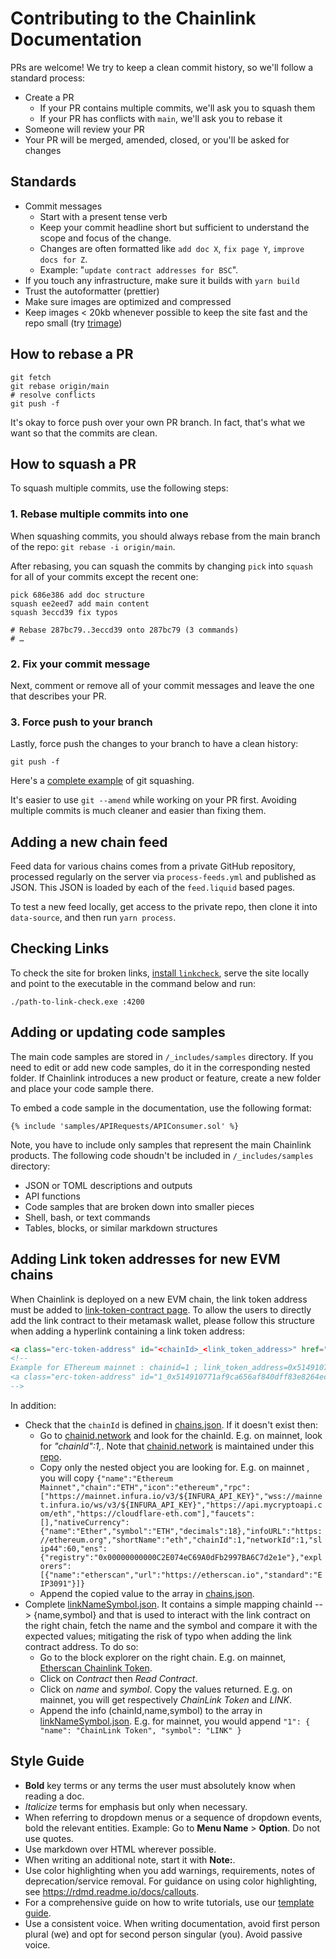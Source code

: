 # Contributing to the Chainlink Documentation

PRs are welcome! We try to keep a clean commit history, so we'll follow a standard process:

- Create a PR
  - If your PR contains multiple commits, we'll ask you to squash them
  - If your PR has conflicts with `main`, we'll ask you to rebase it
- Someone will review your PR
- Your PR will be merged, amended, closed, or you'll be asked for changes

## Standards

- Commit messages
  - Start with a present tense verb
  - Keep your commit headline short but sufficient to understand the scope and focus of the change.
  - Changes are often formatted like `add doc X`, `fix page Y`, `improve docs for Z`.
  - Example: "`update contract addresses for BSC`".
- If you touch any infrastructure, make sure it builds with `yarn build`
- Trust the autoformatter (prettier)
- Make sure images are optimized and compressed
- Keep images < 20kb whenever possible to keep the site fast and the repo small (try [trimage](https://trimage.org/))

## How to rebase a PR

```shell
git fetch
git rebase origin/main
# resolve conflicts
git push -f
```

It's okay to force push over your own PR branch. In fact, that's what we want so that the commits are clean.

## How to squash a PR

To squash multiple commits, use the following steps:

### 1. Rebase multiple commits into one

When squashing commits, you should always rebase from the main branch of the repo: `git rebase -i origin/main`.

After rebasing, you can squash the commits by changing `pick` into `squash` for all of your commits except the recent one:

```shell
pick 686e386 add doc structure
squash ee2eed7 add main content
squash 3eccd39 fix typos

# Rebase 287bc79..3eccd39 onto 287bc79 (3 commands)
# …
```

### 2. Fix your commit message

Next, comment or remove all of your commit messages and leave the one that describes your PR.

### 3. Force push to your branch

Lastly, force push the changes to your branch to have a clean history:

```shell
git push -f
```

Here's a [complete example](https://twitter.com/stephenfluin/status/1009904095073718275) of git squashing.

It's easier to use `git --amend` while working on your PR first. Avoiding multiple commits is much cleaner and easier than fixing them.

## Adding a new chain feed

Feed data for various chains comes from a private GitHub repository, processed regularly on the server via `process-feeds.yml` and published as JSON. This JSON is loaded by each of the `feed.liquid` based pages.

To test a new feed locally, get access to the private repo, then clone it into `data-source`, and then run `yarn process`.

## Checking Links

To check the site for broken links, [install `linkcheck`](https://github.com/filiph/linkcheck/), serve the site locally and point to the executable in the command below and run:

```
./path-to-link-check.exe :4200
```

## Adding or updating code samples

The main code samples are stored in `/_includes/samples` directory. If you need to edit or add new code samples, do it in the corresponding nested folder. If Chainlink introduces a new product or feature, create a new folder and place your code sample there.

To embed a code sample in the documentation, use the following format:

```solidity
{% include 'samples/APIRequests/APIConsumer.sol' %}
```

Note, you have to include only samples that represent the main Chainlink products. The following code shoudn't be included in `/_includes/samples` directory:

- JSON or TOML descriptions and outputs
- API functions
- Code samples that are broken down into smaller pieces
- Shell, bash, or text commands
- Tables, blocks, or similar markdown structures

## Adding Link token addresses for new EVM chains

When Chainlink is deployed on a new EVM chain, the link token address must be added to [link-token-contract page](./docs/Developer%20Reference/link-token-contracts.md).
To allow the users to directly add the link contract to their metamask wallet, please follow this structure when adding a hyperlink containing a link token address:

```html
<a class="erc-token-address" id="<chainId>_<link_token_address>" href="<block_explorer_url>">`<link_token_address>`</a>
<!--
Example for EThereum mainnet : chainid=1 ; link_token_address=0x514910771af9ca656af840dff83e8264ecf986ca ; block_explorer_url=https://etherscan.io/token/0x514910771af9ca656af840dff83e8264ecf986ca
<a class="erc-token-address" id="1_0x514910771af9ca656af840dff83e8264ecf986ca" href="https://etherscan.io/token/0x514910771af9ca656af840dff83e8264ecf986ca">`0x514910771af9ca656af840dff83e8264ecf986ca`</a>
-->

```

In addition:

- Check that the `chainId` is defined in [chains.json](./_src/reference/chains.json). If it doesn't exist then:
  - Go to [chainid.network](https://chainid.network/chains.json) and look for the chainId. E.g. on mainnet, look for _"chainId":1,_. Note that [chainid.network](https://chainid.network/chains.json) is maintained under this [repo](https://github.com/ethereum-lists/chains).
  - Copy only the nested object you are looking for. E.g. on mainnet , you will copy `{"name":"Ethereum Mainnet","chain":"ETH","icon":"ethereum","rpc":["https://mainnet.infura.io/v3/${INFURA_API_KEY}","wss://mainnet.infura.io/ws/v3/${INFURA_API_KEY}","https://api.mycryptoapi.com/eth","https://cloudflare-eth.com"],"faucets":[],"nativeCurrency":{"name":"Ether","symbol":"ETH","decimals":18},"infoURL":"https://ethereum.org","shortName":"eth","chainId":1,"networkId":1,"slip44":60,"ens":{"registry":"0x00000000000C2E074eC69A0dFb2997BA6C7d2e1e"},"explorers":[{"name":"etherscan","url":"https://etherscan.io","standard":"EIP3091"}]}`
  - Append the copied value to the array in [chains.json](./_src/reference/chains.json).
- Complete [linkNameSymbol.json](./_src/reference/linkNameSymbol.json). It contains a simple mapping chainId --> {name,symbol} and that is used to interact with the link contract on the right chain, fetch the name and the symbol and compare it with the expected values; mitigating the risk of typo when adding the link contract address. To do so:
  - Go to the block explorer on the right chain. E.g. on mainnet, [Etherscan Chainlink Token](https://etherscan.io/token/0x514910771af9ca656af840dff83e8264ecf986ca).
  - Click on _Contract_ then _Read Contract_.
  - Click on _name_ and _symbol_. Copy the values returned. E.g. on mainnet, you will get respectively _ChainLink Token_ and _LINK_.
  - Append the info (chainId,name,symbol) to the array in [linkNameSymbol.json](./_src/reference/linkNameSymbol.json). E.g. for mainnet, you would append `"1": { "name": "ChainLink Token", "symbol": "LINK" }`

## Style Guide

- **Bold** key terms or any terms the user must absolutely know when reading a doc.
- _Italicize_ terms for emphasis but only when necessary.
- When referring to dropdown menus or a sequence of dropdown events, bold the relevant entities. Example: Go to **Menu Name** > **Option**. Do not use quotes.
- Use markdown over HTML wherever possible.
- When writing an additional note, start it with **Note:**.
- Use color highlighting when you add warnings, requirements, notes of deprecation/service removal. For guidance on using color highlighting, see https://rdmd.readme.io/docs/callouts.
- For a comprehensive guide on how to write tutorials, use our [template guide](/TEMPLATE.md).
- Use a consistent voice. When writing documentation, avoid first person plural (we) and opt for second person singular (you). Avoid passive voice.

